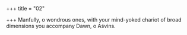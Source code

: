 +++
title = "02"

+++
Manfully, o wondrous ones, with your mind-yoked chariot of broad  dimensions
you accompany Dawn, o Aśvins.